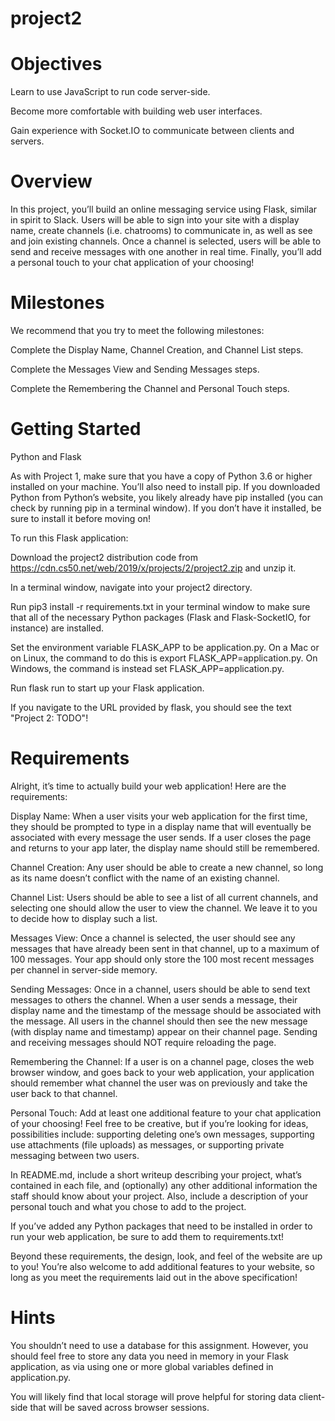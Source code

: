 # project2

# Objectives
Learn to use JavaScript to run code server-side.

Become more comfortable with building web user interfaces.

Gain experience with Socket.IO to communicate between clients and servers.

# Overview
In this project, you’ll build an online messaging service using Flask, similar in spirit to Slack. Users will be able to sign into your site with a display name, create channels (i.e. chatrooms) to communicate in, as well as see and join existing channels. Once a channel is selected, users will be able to send and receive messages with one another in real time. Finally, you’ll add a personal touch to your chat application of your choosing!

# Milestones
We recommend that you try to meet the following milestones:

Complete the Display Name, Channel Creation, and Channel List steps.

Complete the Messages View and Sending Messages steps.

Complete the Remembering the Channel and Personal Touch steps.

# Getting Started

Python and Flask

As with Project 1, make sure that you have a copy of Python 3.6 or higher installed on your machine. You’ll also need to install pip. If you downloaded Python from Python’s website, you likely already have pip installed (you can check by running pip in a terminal window). If you don’t have it installed, be sure to install it before moving on!

To run this Flask application:

Download the project2 distribution code from https://cdn.cs50.net/web/2019/x/projects/2/project2.zip and unzip it.

In a terminal window, navigate into your project2 directory.

Run pip3 install -r requirements.txt in your terminal window to make sure that all of the necessary Python packages (Flask and Flask-SocketIO, for instance) are installed.

Set the environment variable FLASK_APP to be application.py. On a Mac or on Linux, the command to do this is export FLASK_APP=application.py. On Windows, the command is instead set FLASK_APP=application.py.

Run flask run to start up your Flask application.

If you navigate to the URL provided by flask, you should see the text "Project 2: TODO"!

# Requirements
Alright, it’s time to actually build your web application! Here are the requirements:

Display Name: When a user visits your web application for the first time, they should be prompted to type in a display name that will eventually be associated with every message the user sends. If a user closes the page and returns to your app later, the display name should still be remembered.

Channel Creation: Any user should be able to create a new channel, so long as its name doesn’t conflict with the name of an existing channel.

Channel List: Users should be able to see a list of all current channels, and selecting one should allow the user to view the channel. We leave it to you to decide how to display such a list.

Messages View: Once a channel is selected, the user should see any messages that have already been sent in that channel, up to a maximum of 100 messages. Your app should only store the 100 most recent messages per channel in server-side memory.

Sending Messages: Once in a channel, users should be able to send text messages to others the channel. When a user sends a message, their display name and the timestamp of the message should be associated with the message. All users in the channel should then see the new message (with display name and timestamp) appear on their channel page. Sending and receiving messages should NOT require reloading the page.

Remembering the Channel: If a user is on a channel page, closes the web browser window, and goes back to your web application, your application should remember what channel the user was on previously and take the user back to that channel.

Personal Touch: Add at least one additional feature to your chat application of your choosing! Feel free to be creative, but if you’re looking for ideas, possibilities include: supporting deleting one’s own messages, supporting use attachments (file uploads) as messages, or supporting private messaging between two users.

In README.md, include a short writeup describing your project, what’s contained in each file, and (optionally) any other additional information the staff should know about your project. Also, include a description of your personal touch and what you chose to add to the project.

If you’ve added any Python packages that need to be installed in order to run your web application, be sure to add them to requirements.txt!

Beyond these requirements, the design, look, and feel of the website are up to you! You’re also welcome to add additional features to your website, so long as you meet the requirements laid out in the above specification!

# Hints
You shouldn’t need to use a database for this assignment. However, you should feel free to store any data you need in memory in your Flask application, as via using one or more global variables defined in application.py.

You will likely find that local storage will prove helpful for storing data client-side that will be saved across browser sessions.
